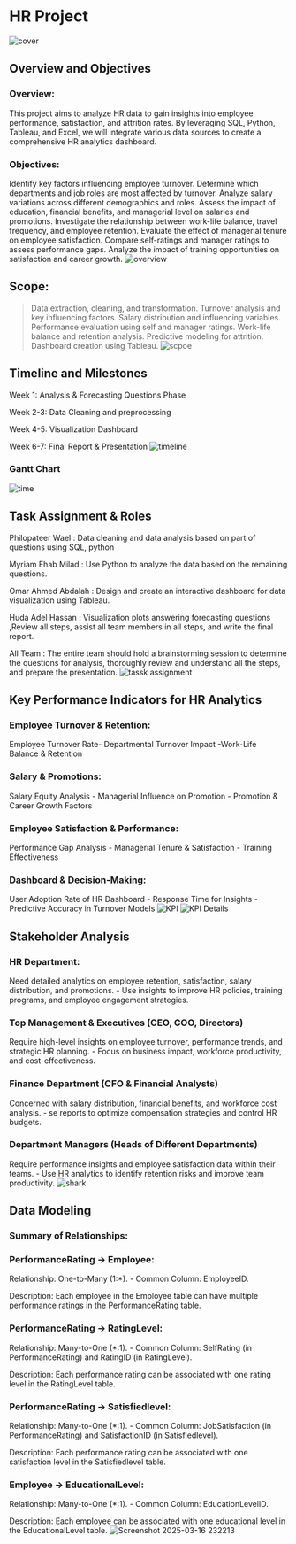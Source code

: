 # HR Project
![cover](https://github.com/user-attachments/assets/4acca880-2e50-4712-8905-cffae08a90fa)
## Overview and Objectives
### Overview:
This project aims to analyze HR data to gain insights into employee performance, satisfaction, and attrition rates. By leveraging SQL, Python, Tableau, and Excel, we will integrate various data sources to create a comprehensive HR analytics dashboard.
### Objectives:
Identify key factors influencing employee turnover.
Determine which departments and job roles are most affected by turnover.
Analyze salary variations across different demographics and roles.
Assess the impact of education, financial benefits, and managerial level on salaries and promotions.
Investigate the relationship between work-life balance, travel frequency, and employee retention.
Evaluate the effect of managerial tenure on employee satisfaction.
Compare self-ratings and manager ratings to assess performance gaps.
Analyze the impact of training opportunities on satisfaction and career growth.
![overview](https://github.com/user-attachments/assets/bfd81de2-bc28-490c-9e75-87c185792b0d)
## Scope:
 >Data extraction, cleaning, and transformation.
  >Turnover analysis and key influencing factors.
  >Salary distribution and influencing variables.
 >Performance evaluation using self and manager ratings.
 >Work-life balance and retention analysis.
 >Predictive modeling for attrition.
 >Dashboard creation using Tableau.
![scpoe](https://github.com/user-attachments/assets/96a19f9d-58a5-4268-969f-fc629960ed0c)
## Timeline and Milestones
Week 1: Analysis & Forecasting Questions Phase 
  
  Week 2-3: Data Cleaning and preprocessing
  
  Week 4-5: Visualization Dashboard
  
  Week 6-7: Final Report & Presentation
![timeline](https://github.com/user-attachments/assets/0e025b18-f545-41c8-8b61-7af6664be7e7)
### Gantt Chart 
![time](https://github.com/user-attachments/assets/76da74ae-7bff-4664-9b14-816f3adcbccd)
## Task Assignment & Roles
Philopateer Wael : Data cleaning and data analysis based on part of questions using SQL, python
 
 Myriam Ehab Milad : Use Python to analyze the data based on the remaining questions.

Omar Ahmed  Abdalah : Design and create an interactive dashboard for data visualization using Tableau.

Huda Adel Hassan : Visualization plots answering forecasting questions ,Review all steps, assist all team members in all steps, and write the final report.

All Team : The entire team should hold a brainstorming session to determine the questions for analysis, thoroughly review and understand all the steps, and prepare the presentation.
![tassk assignment](https://github.com/user-attachments/assets/14e68d7e-7757-47be-b425-1eedd0e41989)
## Key Performance Indicators for HR Analytics
### Employee Turnover & Retention:
Employee Turnover Rate- Departmental Turnover Impact -Work-Life Balance & Retention
 ### Salary & Promotions:
Salary Equity Analysis - Managerial Influence on Promotion - Promotion & Career Growth Factors
### Employee Satisfaction & Performance:
Performance Gap Analysis - Managerial Tenure & Satisfaction - Training Effectiveness
### Dashboard & Decision-Making:
User Adoption Rate of HR Dashboard - Response Time for Insights -  Predictive Accuracy in Turnover Models
![KPI](https://github.com/user-attachments/assets/8dbc9a20-3bb4-4fff-b68f-46fa924ed690)
![KPI Details](https://github.com/user-attachments/assets/00f9df65-1f4c-44bb-8bf5-fd18ec2c7662)
## Stakeholder Analysis
### HR Department: 
Need detailed analytics on employee retention, satisfaction, salary distribution, and promotions. - Use insights to improve HR policies, training programs, and employee engagement strategies.
### Top Management & Executives (CEO, COO, Directors)
Require high-level insights on employee turnover, performance trends, and strategic HR planning. - Focus on business impact, workforce productivity, and cost-effectiveness.
### Finance Department (CFO & Financial Analysts)
Concerned with salary distribution, financial benefits, and workforce cost analysis. - se reports to optimize compensation strategies and control HR budgets.
### Department Managers (Heads of Different Departments)
Require performance insights and employee satisfaction data within their teams. - Use HR analytics to identify retention risks and improve team productivity.
![shark](https://github.com/user-attachments/assets/b1e4bf56-305a-46a2-b3ca-5135fa75b641)
## Data Modeling
### Summary of Relationships:
### PerformanceRating → Employee:
Relationship: One-to-Many (1:*). - Common Column: EmployeeID.

Description: Each employee in the Employee table can have multiple performance ratings in the PerformanceRating table.
### PerformanceRating → RatingLevel:
Relationship: Many-to-One (*:1). - Common Column: SelfRating (in PerformanceRating) and RatingID (in RatingLevel).

Description: Each performance rating can be associated with one rating level in the RatingLevel table.
### PerformanceRating → Satisfiedlevel:
Relationship: Many-to-One (*:1). - Common Column: JobSatisfaction (in PerformanceRating) and SatisfactionID (in Satisfiedlevel).

Description: Each performance rating can be associated with one satisfaction level in the Satisfiedlevel table.
### Employee → EducationalLevel:
Relationship: Many-to-One (*:1). - Common Column: EducationLevelID.

Description: Each employee can be associated with one educational level in the EducationalLevel table.
![Screenshot 2025-03-16 232213](https://github.com/user-attachments/assets/9de50a3d-8107-459b-a895-44b3ad760d79)

